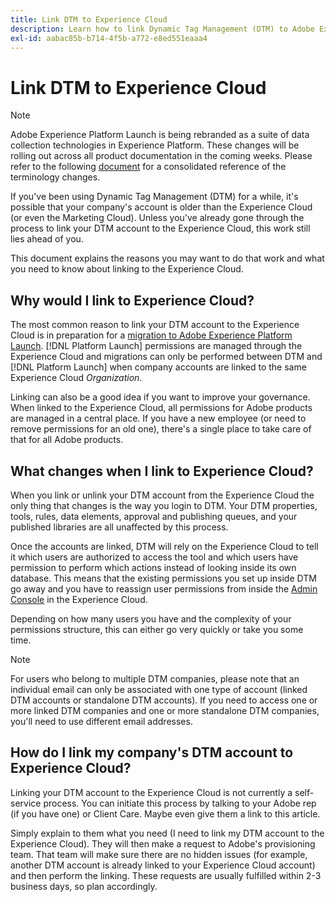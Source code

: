 ```yaml
---
title: Link DTM to Experience Cloud
description: Learn how to link Dynamic Tag Management (DTM) to Adobe Experience Cloud using Adobe Experience Platform Launch.
exl-id: aabac85b-b714-4f5b-a772-e8ed551eaaa4
---
```

# Link DTM to Experience Cloud

>[!NOTE]
>
>Adobe Experience Platform Launch is being rebranded as a suite of data collection technologies in Experience Platform. These changes will be rolling out across all product documentation in the coming weeks. Please refer to the following [document](../../launch-name-updates) for a consolidated reference of the terminology changes.

If you've been using Dynamic Tag Management (DTM) for a while, it's possible that your company's account is older than the Experience Cloud (or even the Marketing Cloud). Unless you've already gone through the process to link your DTM account to the Experience Cloud, this work still lies ahead of you.

This document explains the reasons you may want to do that work and what you need to know about linking to the Experience Cloud.

## Why would I link to Experience Cloud?

The most common reason to link your DTM account to the Experience Cloud is in preparation for a [migration to Adobe Experience Platform Launch](/help/launch-reference/upgrade-from-dtm-to-launch/overview.md). [!DNL Platform Launch]  permissions are managed through the Experience Cloud and migrations can only be performed between DTM and [!DNL Platform Launch]  when company accounts are linked to the same Experience Cloud _Organization_.

Linking can also be a good idea if you want to improve your governance. When linked to the Experience Cloud, all permissions for Adobe products are managed in a central place. If you have a new employee (or need to remove permissions for an old one), there's a single place to take care of that for all Adobe products.

## What changes when I link to Experience Cloud?

When you link or unlink your DTM account from the Experience Cloud the only thing that changes is the way you login to DTM. Your DTM properties, tools, rules, data elements, approval and publishing queues, and your published libraries are all unaffected by this process.

Once the accounts are linked, DTM will rely on the Experience Cloud to tell it which users are authorized to access the tool and which users have permission to perform which actions instead of looking inside its own database. This means that the existing permissions you set up inside DTM go away and you have to reassign user permissions from inside the [Admin Console](https://adminconsole.adobe.com) in the Experience Cloud.

Depending on how many users you have and the complexity of your permissions structure, this can either go very quickly or take you some time.

>[!NOTE]
>
>For users who belong to multiple DTM companies, please note that an individual email can only be associated with one type of account (linked DTM accounts or standalone DTM accounts). If you need to access one or more linked DTM companies and one or more standalone DTM companies, you'll need to use different email addresses.

## How do I link my company's DTM account to Experience Cloud?

Linking your DTM account to the Experience Cloud is not currently a self-service process. You can initiate this process by talking to your Adobe rep (if you have one) or Client Care. Maybe even give them a link to this article.

Simply explain to them what you need (I need to link my DTM account to the Experience Cloud). They will then make a request to Adobe's provisioning team. That team will make sure there are no hidden issues (for example, another DTM account is already linked to your Experience Cloud account) and then perform the linking. These requests are usually fulfilled within 2-3 business days, so plan accordingly.
